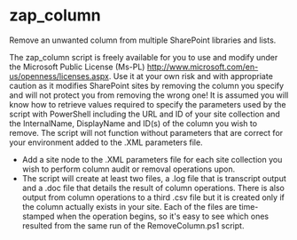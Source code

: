 # zap_column
Remove an unwanted column from multiple SharePoint libraries and lists.

The zap_column script is freely available for you to use and modify under the Microsoft Public License (Ms-PL) http://www.microsoft.com/en-us/openness/licenses.aspx. Use it at your own risk and with appropriate caution as it modifies SharePoint sites by removing the column you specify and will not protect you from removing the wrong one! It is assumed you will know how to retrieve values required to specify the parameters used by the script with PowerShell including the URL and ID of your site collection and the InternalName, DisplayName and ID(s) of the column you wish to remove. The script will not function without parameters that are correct for your environment added to the .XML parameters file.

<ul>
<li>Add a site node to the .XML parameters file for each site collection you wish to perform column audit or removal operations upon. </li>
<li>The script will create at least two files, a .log file that is transcript output and a .doc file that details the result of column operations. There is also output from column operations to a third .csv file but it is created only if the column actually exists in your site. Each of the files are time-stamped when the operation begins, so it's easy to see which ones resulted from the same run of the RemoveColumn.ps1 script.</li>
</ul>
